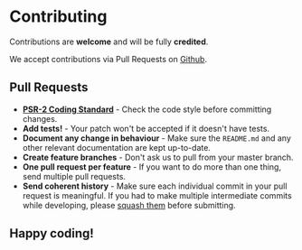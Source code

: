 # Contributing 

Contributions are **welcome** and will be fully **credited**. 

We accept contributions via Pull Requests on [Github](https://github.com/:vendor/:package_name). 

## Pull Requests 

- **[PSR-2 Coding Standard](https://github.com/php-fig/fig-standards/blob/master/accepted/PSR-2-coding-style-guide.md)** - Check the code style before committing changes. 
- **Add tests!** - Your patch won't be accepted if it doesn't have tests. 
- **Document any change in behaviour** - Make sure the `README.md` and any other relevant documentation are kept up-to-date. 
- **Create feature branches** - Don't ask us to pull from your master branch. 
- **One pull request per feature** - If you want to do more than one thing, send multiple pull requests. 
- **Send coherent history** - Make sure each individual commit in your pull request is meaningful. If you had to make multiple intermediate commits while developing, please [squash them](http://www.git-scm.com/book/en/v2/Git-Tools-Rewriting-History#Changing-Multiple-Commit-Messages) before submitting. 

## Happy coding!
